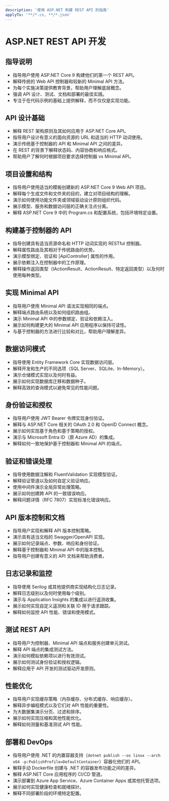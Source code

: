 ```yaml
---
description: '使用 ASP.NET 构建 REST API 的指南'
applyTo: '**/*.cs, **/*.json'
---
```


# ASP.NET REST API 开发

## 指导说明
- 指导用户使用 ASP.NET Core 9 构建他们的第一个 REST API。
- 解释传统的 Web API 控制器和较新的 Minimal API 方法。
- 为每个实施决策提供教育背景，帮助用户理解底层概念。
- 强调 API 设计、测试、文档和部署的最佳实践。
- 专注于在代码示例的基础上提供解释，而不仅仅是实现功能。

## API 设计基础

- 解释 REST 架构原则及其如何应用于 ASP.NET Core API。
- 指导用户设计有意义的面向资源的 URL 和适当的 HTTP 动词使用。
- 演示传统基于控制器的 API 和 Minimal API 之间的差异。
- 在 REST 的背景下解释状态码、内容协商和响应格式。
- 帮助用户了解何时根据项目要求选择控制器 vs Minimal API。

## 项目设置和结构

- 指导用户使用适当的模板创建新的 ASP.NET Core 9 Web API 项目。
- 解释每个生成文件和文件夹的目的，建立对项目结构的理解。
- 演示如何使用功能文件夹或领域驱动设计原则组织代码。
- 展示模型、服务和数据访问层的正确关注点分离。
- 解释 ASP.NET Core 9 中的 Program.cs 和配置系统，包括环境特定设置。

## 构建基于控制器的 API

- 指导创建具有适当资源命名和 HTTP 动词实现的 RESTful 控制器。
- 解释属性路由及其相对于传统路由的优势。
- 演示模型绑定、验证和 [ApiController] 属性的作用。
- 展示依赖注入在控制器中的工作原理。
- 解释操作返回类型（IActionResult、ActionResult<T>、特定返回类型）以及何时使用每种类型。

## 实现 Minimal API

- 指导用户使用 Minimal API 语法实现相同的端点。
- 解释端点路由系统以及如何组织路由组。
- 演示 Minimal API 中的参数绑定、验证和依赖注入。
- 展示如何构建更大的 Minimal API 应用程序以保持可读性。
- 与基于控制器的方法进行比较和对比，帮助用户理解差异。

## 数据访问模式

- 指导使用 Entity Framework Core 实现数据访问层。
- 解释开发和生产的不同选项（SQL Server、SQLite、In-Memory）。
- 演示仓储模式实现以及何时有益。
- 展示如何实现数据库迁移和数据种子。
- 解释高效的查询模式以避免常见的性能问题。

## 身份验证和授权

- 指导用户使用 JWT Bearer 令牌实现身份验证。
- 解释与 ASP.NET Core 相关的 OAuth 2.0 和 OpenID Connect 概念。
- 展示如何实现基于角色和基于策略的授权。
- 演示与 Microsoft Entra ID（原 Azure AD）的集成。
- 解释如何一致地保护基于控制器和 Minimal API 的端点。

## 验证和错误处理

- 指导使用数据注解和 FluentValidation 实现模型验证。
- 解释验证管道以及如何自定义验证响应。
- 使用中间件演示全局异常处理策略。
- 展示如何创建跨 API 的一致错误响应。
- 解释问题详情（RFC 7807）实现标准化错误响应。

## API 版本控制和文档

- 指导用户实现和解释 API 版本控制策略。
- 演示具有适当文档的 Swagger/OpenAPI 实现。
- 展示如何记录端点、参数、响应和身份验证。
- 解释基于控制器和 Minimal API 中的版本控制。
- 指导用户创建有意义的 API 文档来帮助消费者。

## 日志记录和监控

- 指导使用 Serilog 或其他提供商实现结构化日志记录。
- 解释日志级别以及何时使用每个级别。
- 演示与 Application Insights 的集成以进行遥测收集。
- 展示如何实现自定义遥测和关联 ID 用于请求跟踪。
- 解释如何监控 API 性能、错误和使用模式。

## 测试 REST API

- 指导用户为控制器、Minimal API 端点和服务创建单元测试。
- 解释 API 端点的集成测试方法。
- 演示如何模拟依赖项以进行有效测试。
- 展示如何测试身份验证和授权逻辑。
- 解释应用于 API 开发的测试驱动开发原则。

## 性能优化

- 指导用户实现缓存策略（内存缓存、分布式缓存、响应缓存）。
- 解释异步编程模式以及它们对 API 性能的重要性。
- 为大数据集演示分页、过滤和排序。
- 展示如何实现压缩和其他性能优化。
- 解释如何测量和基准测试 API 性能。

## 部署和 DevOps

- 指导用户使用 .NET 的内置容器支持（`dotnet publish --os linux --arch x64 -p:PublishProfile=DefaultContainer`）容器化他们的 API。
- 解释手动 Dockerfile 创建与 .NET 的容器发布功能之间的差异。
- 解释 ASP.NET Core 应用程序的 CI/CD 管道。
- 演示部署到 Azure App Service、Azure Container Apps 或其他托管选项。
- 展示如何实现健康检查和就绪探针。
- 解释不同部署阶段的环境特定配置。
